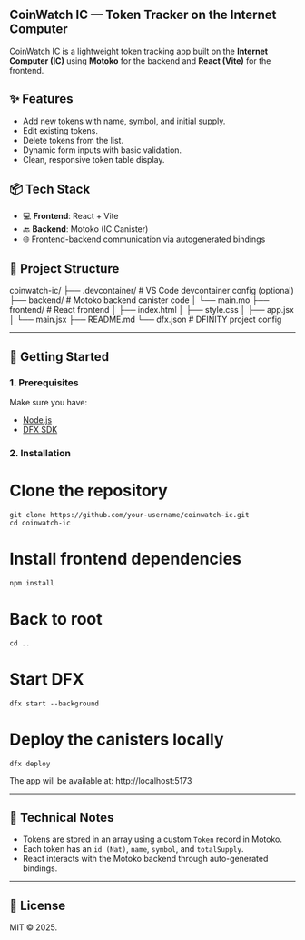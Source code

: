 ## CoinWatch IC — Token Tracker on the Internet Computer

CoinWatch IC is a lightweight token tracking app built on the **Internet Computer (IC)** using **Motoko** for the backend and **React (Vite)** for the frontend.

## ✨ Features

- Add new tokens with name, symbol, and initial supply.
- Edit existing tokens.
- Delete tokens from the list.
- Dynamic form inputs with basic validation.
- Clean, responsive token table display.

## 📦 Tech Stack

- 💻 **Frontend**: React + Vite
- 🔙 **Backend**: Motoko (IC Canister)
- 🌐 Frontend-backend communication via autogenerated bindings

## 📁 Project Structure

coinwatch-ic/
├── .devcontainer/ # VS Code devcontainer config (optional)
├── backend/ # Motoko backend canister code
│ └── main.mo
├── frontend/ # React frontend
│ ├── index.html
│ ├── style.css
│ ├── app.jsx
│ └── main.jsx
├── README.md
└── dfx.json # DFINITY project config

---


## 🚀 Getting Started

### 1. Prerequisites

Make sure you have:

- [Node.js](https://nodejs.org/)
- [DFX SDK](https://internetcomputer.org/docs/current/developer-docs/setup/quickstart)

### 2. Installation


# Clone the repository
```
git clone https://github.com/your-username/coinwatch-ic.git
cd coinwatch-ic
```

# Install frontend dependencies
```
npm install
```

# Back to root
```
cd ..
```

# Start DFX
```
dfx start --background
```

# Deploy the canisters locally
```
dfx deploy
```

The app will be available at: http://localhost:5173

---

## 🧠 Technical Notes
- Tokens are stored in an array using a custom `Token` record in Motoko.
- Each token has an `id (Nat)`, `name`, `symbol`, and `totalSupply`.
- React interacts with the Motoko backend through auto-generated bindings.

---

## 📄 License
MIT © 2025.
